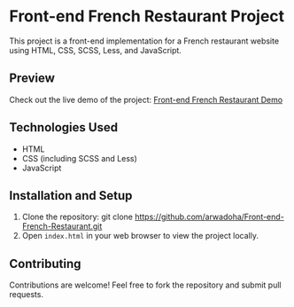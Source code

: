# Front-end French Restaurant Project

This project is a front-end implementation for a French restaurant website using HTML, CSS, SCSS, Less, and JavaScript.

## Preview

Check out the live demo of the project: [Front-end French Restaurant Demo](https://glistening-sorbet-e829f7.netlify.app/)

## Technologies Used

- HTML
- CSS (including SCSS and Less)
- JavaScript

## Installation and Setup

1. Clone the repository: git clone https://github.com/arwadoha/Front-end-French-Restaurant.git
2. Open `index.html` in your web browser to view the project locally.

## Contributing

Contributions are welcome! Feel free to fork the repository and submit pull requests.

